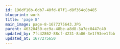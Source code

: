 ```yaml
---
id: 196df16b-6db7-40fd-87f1-d8f364c8b485
blueprint: work
title: 'page 8'
main_image: page-8-1677275643.JPG
parent: 46320450-ec9a-48be-a8d8-3a7ec0447c40
updated_by: 7fc42862-88cf-4231-8a06-3e1f93ee1fbb
updated_at: 1677275650
---
```

